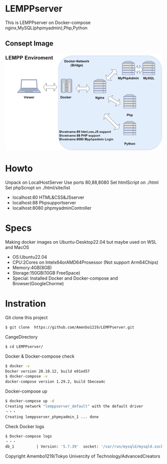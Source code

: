 # LEMPPserver
This is LEMPPserver on Docker-compose
nginx,MySQL(phpmyadmin),Php,Python
## Consept Image
![DEMO_img](./img/enviroment.png)
# Howto
Unpack on LocalHostServer
Use ports 80,88,8080 
Set htmlScript on ./html
Set phpScropt on ./html/site/list
* localhost:80 HTML&CSS&JSserver
* localhost:88 Phpsupportserver
* localhost:8080 phpmyadminController

# Specs
Making docker images on Ubuntu-Desktop22.04 but maybe used on WSL and MacOS

* OS:Ubuntu22.04
* CPU:2Cores on Intelx64orAMD64Prosessor (Not support Arm64Chips)
* Memory:4GB(8GB)
* Storage:150GB(10GB FreeSpace)
*  Special:
    Installed Docker and Docker-compose and Browser(GoogleChorme)
# Instration
Git clone this project
```sh
$ git clone  https://github.com/Amenbo1219/LEMPPserver.git
```
CangeDirectory
```sh
$ cd LEMPPserver/
```
Docker & Docker-compose check
```sh
$ docker -v 
Docker version 20.10.12, build e91ed57
$ docker-compose -v
docker-compose version 1.29.2, build 5becea4c
```
Docker-compose up 
```sh
$ docker-compose up -d
Creating network "lemppserver_default" with the default driver
・・・
Creating lemppserver_phpmyadmin_1 ... done
```
Check Docker logs 
```sh
$ Docker-compose logs
・・・
db_1          | Version: '5.7.39'  socket: '/var/run/mysqld/mysqld.sock'  port: 3306  MySQL Community Server (GPL)
```


Copyright Amembo1219/Tokyo Univercity of Technology/AdvancedCreators
